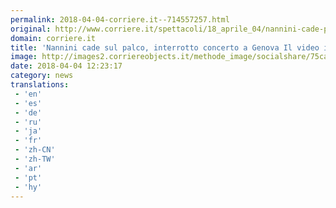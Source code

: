 ```yaml
---
permalink: 2018-04-04-corriere.it--714557257.html
original: http://www.corriere.it/spettacoli/18_aprile_04/nannini-cade-palco-interrotto-concerto-genova-c7d09fb8-378e-11e8-b6e2-a808a444e7a2.shtml
domain: corriere.it
title: 'Nannini cade sul palco, interrotto concerto a Genova Il video in ambulanza'
image: http://images2.corriereobjects.it/methode_image/socialshare/75ca8606-378f-11e8-b6e2-a808a444e7a2.jpg
date: 2018-04-04 12:23:17
category: news
translations: 
 - 'en'
 - 'es'
 - 'de'
 - 'ru'
 - 'ja'
 - 'fr'
 - 'zh-CN'
 - 'zh-TW'
 - 'ar'
 - 'pt'
 - 'hy'
---
```


